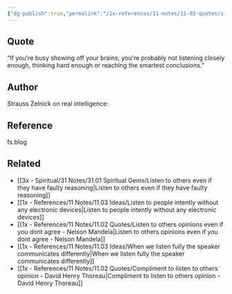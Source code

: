 ```yaml
---
{"dg-publish":true,"permalink":"/1x-references/11-notes/11-02-quotes/if-you-are-busy-showing-off-your-brains-you-are-probably-not-listening-closely-enough-strauss-zelnick/","title":"If you are busy showing off your brains you are probably not listening closely enough - Strauss Zelnick","created":"2025-05-13T11:49:22.586+03:00","updated":"2025-07-13T08:03:22.947+03:00"}
---
```



## Quote
“If you're busy showing off your brains, you're probably not listening closely enough, thinking hard enough or reaching the smartest conclusions.”

## Author
Strauss Zelnick on real intelligence:

## Reference
fs.blog

## Related
- [[3x - Spiritual/31 Notes/31.01 Spiritual Gems/Listen to others even if they have faulty reasoning\|Listen to others even if they have faulty reasoning]]
- [[1x - References/11 Notes/11.03 Ideas/Listen to people intently without any electronic devices\|Listen to people intently without any electronic devices]]
- [[1x - References/11 Notes/11.02 Quotes/Listen to others opinions even if you dont agree - Nelson Mandela\|Listen to others opinions even if you dont agree - Nelson Mandela]]
- [[1x - References/11 Notes/11.03 Ideas/When we listen fully the speaker communicates differently\|When we listen fully the speaker communicates differently]]
- [[1x - References/11 Notes/11.02 Quotes/Compliment to listen to others opinion - David Henry Thoreau\|Compliment to listen to others opinion - David Henry Thoreau]]